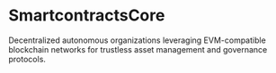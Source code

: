 # SmartcontractsCore
Decentralized autonomous organizations leveraging EVM-compatible blockchain networks for trustless asset management and governance protocols.
